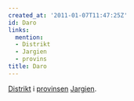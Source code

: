 ```yaml
---
created_at: '2011-01-07T11:47:25Z'
id: Daro
links:
  mention:
  - Distrikt
  - Jargien
  - provins
title: Daro
---
```


[Distrikt] i [provinsen][] [Jargien].

  [Distrikt]: Distrikt
  [provinsen]: provins
  [Jargien]: Jargien
